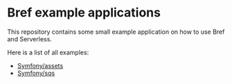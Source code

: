 # Bref example applications

This repository contains some small example application on how to use Bref and Serverless. 

Here is a list of all examples: 

* [Symfony/assets](Symfony/assets)
* [Symfony/sqs](Symfony/sqs)
